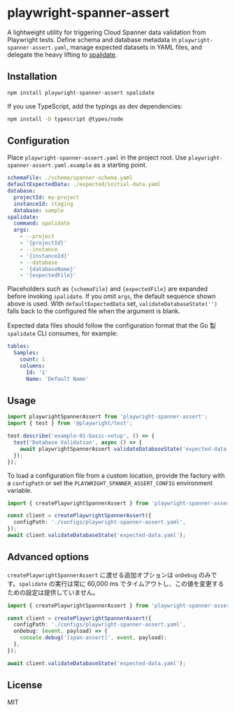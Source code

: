 # playwright-spanner-assert

A lightweight utility for triggering Cloud Spanner data validation from Playwright tests. Define schema and database metadata in `playwright-spanner-assert.yaml`, manage expected datasets in YAML files, and delegate the heavy lifting to [spalidate](https://www.npmjs.com/package/spalidate).

## Installation

```bash
npm install playwright-spanner-assert spalidate
```

If you use TypeScript, add the typings as dev dependencies:

```bash
npm install -D typescript @types/node
```

## Configuration

Place `playwright-spanner-assert.yaml` in the project root. Use `playwright-spanner-assert.yaml.example` as a starting point.

```yaml
schemaFile: ./schema/spanner-schema.yaml
defaultExpectedData: ./expected/initial-data.yaml
database:
  projectId: my-project
  instanceId: staging
  database: sample
spalidate:
  command: spalidate
  args:
    - --project
    - '{projectId}'
    - --instance
    - '{instanceId}'
    - --database
    - '{databaseName}'
    - '{expectedFile}'
```

Placeholders such as `{schemaFile}` and `{expectedFile}` are expanded before invoking `spalidate`. If you omit `args`, the default sequence shown above is used. With `defaultExpectedData` set, `validateDatabaseState('')` falls back to the configured file when the argument is blank.

Expected data files should follow the configuration format that the Go 製 `spalidate` CLI consumes, for example:

```yaml
tables:
  Samples:
    count: 1
    columns:
      Id: '1'
      Name: 'Default Name'
```

## Usage

```ts
import playwrightSpannerAssert from 'playwright-spanner-assert';
import { test } from '@playwright/test';

test.describe('example-01-basic-setup', () => {
  test('Database Validation', async () => {
    await playwrightSpannerAssert.validateDatabaseState('expected-data.yaml');
  });
});
```

To load a configuration file from a custom location, provide the factory with a `configPath` or set the `PLAYWRIGHT_SPANNER_ASSERT_CONFIG` environment variable.

```ts
import { createPlaywrightSpannerAssert } from 'playwright-spanner-assert';

const client = createPlaywrightSpannerAssert({
  configPath: './configs/playwright-spanner-assert.yaml',
});
await client.validateDatabaseState('expected-data.yaml');
```

## Advanced options

`createPlaywrightSpannerAssert` に渡せる追加オプションは `onDebug` のみです。`spalidate` の実行は常に 60,000 ms でタイムアウトし、この値を変更するための設定は提供していません。

```ts
import { createPlaywrightSpannerAssert } from 'playwright-spanner-assert';

const client = createPlaywrightSpannerAssert({
  configPath: './configs/playwright-spanner-assert.yaml',
  onDebug: (event, payload) => {
    console.debug('[span-assert]', event, payload);
  },
});

await client.validateDatabaseState('expected-data.yaml');
```

## License

MIT
